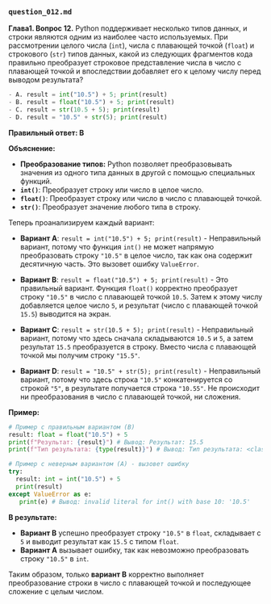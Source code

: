 ### `question_012.md`

**Глава1. Вопрос 12.** Python поддерживает несколько типов данных, и строки являются одним из наиболее часто используемых. При рассмотрении целого числа (`int`), числа с плавающей точкой (`float`) и строкового (`str`) типов данных, какой из следующих фрагментов кода правильно преобразует строковое представление числа в число с плавающей точкой и впоследствии добавляет его к целому числу перед выводом результата?

```python
- A. result = int("10.5") + 5; print(result)
- B. result = float("10.5") + 5; print(result)
- C. result = str(10.5 + 5); print(result)
- D. result = "10.5" + str(5); print(result)
```

**Правильный ответ: B**

**Объяснение:**

*   **Преобразование типов:** Python позволяет преобразовывать значения из одного типа данных в другой с помощью специальных функций.
*   **`int()`**: Преобразует строку или число в целое число.
*   **`float()`**: Преобразует строку или число в число с плавающей точкой.
*   **`str()`**: Преобразует значение любого типа в строку.
    
Теперь проанализируем каждый вариант:

*   **Вариант A**: `result = int("10.5") + 5; print(result)` -  Неправильный вариант, потому что функция `int()` не может напрямую преобразовать строку `"10.5"` в целое число, так как она содержит десятичную часть. Это вызовет ошибку `ValueError`.
    
*   **Вариант B**: `result = float("10.5") + 5; print(result)` - Это правильный вариант. Функция `float()` корректно преобразует строку `"10.5"` в число с плавающей точкой `10.5`. Затем к этому числу добавляется целое число `5`, и результат (число с плавающей точкой `15.5`) выводится на экран.
    
*   **Вариант C**: `result = str(10.5 + 5); print(result)` - Неправильный вариант, потому что здесь сначала складываются `10.5` и `5`, а затем результат `15.5` преобразуется в строку. Вместо числа с плавающей точкой мы получим строку `"15.5"`.
    
*   **Вариант D**: `result = "10.5" + str(5); print(result)` - Неправильный вариант, потому что здесь строка `"10.5"` конкатенируется со строкой `"5"`,  в результате получается строка `"10.55"`. Не происходит ни преобразования в число с плавающей точкой, ни сложения.

**Пример:**

```python
# Пример с правильным вариантом (B)
result: float = float("10.5") + 5
print(f"Результат: {result}") # Вывод: Результат: 15.5
print(f"Тип результата: {type(result)}") # Вывод: Тип результата: <class 'float'>

# Пример с неверным вариантом (A) - вызовет ошибку
try:
  result: int = int("10.5") + 5
  print(result)
except ValueError as e:
   print(e) # Вывод: invalid literal for int() with base 10: '10.5'
```

**В результате:**

*   **Вариант B** успешно преобразует строку `"10.5"` в `float`, складывает с `5` и выводит результат как `15.5` с типом `float`.
*   **Вариант A** вызывает ошибку, так как невозможно преобразовать строку `"10.5"` в `int`.

Таким образом, только **вариант B** корректно выполняет преобразование строки в число с плавающей точкой и последующее сложение с целым числом.
